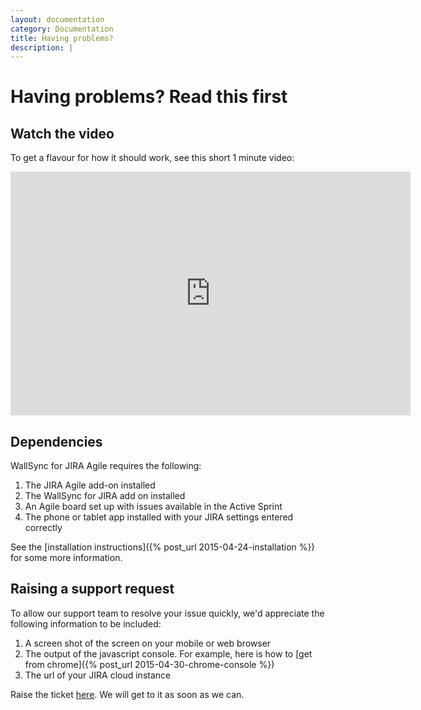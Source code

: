 ```yaml
---
layout: documentation
category: Documentation
title: Having problems?
description: |
---
```


Having problems?  Read this first
====================

Watch the video
----------

To get a flavour for how it should work, see this short 1 minute video:

<iframe width="640" height="390" src="https://www.youtube.com/embed/5rQpSAeGxjI" frameborder="0" allowfullscreen></iframe>

Dependencies
------------

WallSync for JIRA Agile requires the following:

 1. The JIRA Agile add-on installed
 2. The WallSync for JIRA add on installed
 3. An Agile board set up with issues available in the Active Sprint
 4. The phone or tablet app installed with your JIRA settings entered correctly

See the [installation instructions]({% post_url 2015-04-24-installation %}) for some more information.




Raising a support request
-------------------

To allow our support team to resolve your issue quickly, we'd appreciate the following information to be included:

 1. A screen shot of the screen on your mobile or web browser
 2. The output of the javascript console.  For example, here is how to [get from chrome]({% post_url 2015-04-30-chrome-console %})
 3. The url of your JIRA cloud instance

Raise the ticket [here](https://startflowing.zendesk.com/tickets/new#).  We will get to it as soon as we can.



